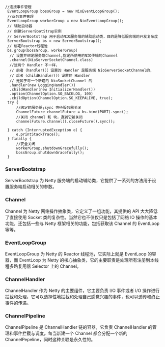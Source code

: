 ```
//连接事件管理
 EventLoopGroup bossGroup = new NioEventLoopGroup();
 //业务事件管理
 EventLoopGroup workerGroup = new NioEventLoopGroup();
 // 辅助启动器
 // 创建ServerBootStrap实例
 // ServerBootstrap 用于启动NIO服务端的辅助启动类，目的是降低服务端的开发复杂度
 ServerBootstrap bs = new ServerBootstrap();
 // 绑定Reactor线程池
 bs.group(bossGroup, workerGroup)
  // 设置并绑定服务端Channel,指定所使用的NIO传输的Channel
  .channel(NioServerSocketChannel.class)
  //这两个 Handler 不一样，
  // 前者（handler()）设置的 Handler 是服务端 NioServerSocketChannel的，
  // 后者（childHandler()）设置的 Handler
  // 是属于每一个新建的 NioSocketChannel 的
  .handler(new LoggingHandler())
  .childHandler(new InitializerHandler())
  .option(ChannelOption.SO_BACKLOG, 100)
  .childOption(ChannelOption.SO_KEEPALIVE, true);
 try {
     //绑定的服务器;sync 等待服务器关闭
     ChannelFuture channelFuture = bs.bind(PORT).sync();
     //关闭 channel 和 块，直到它被关闭
     channelFuture.channel().closeFuture().sync();

 } catch (InterruptedException e) {
     e.printStackTrace();
 } finally {
     //安全关闭
     workerGroup.shutdownGracefully();
     bossGroup.shutdownGracefully();
 }
```
### ServerBootstrap
ServerBootstrap 为 Netty 服务端的启动辅助类，它提供了一系列的方法用于设置服务端启动相关的参数。

### Channel
Channel 为 Netty 网络操作抽象类，它定义了一组功能，其提供的 API 大大降低了直接使用 Socket 类的复杂性。当然它也不仅仅只是包括了网络 IO 操作的基本功能，还包括一些与 Netty 框架相关的功能，包括获取该 Channel 的 EventLoop 等等。

### EventLoopGroup
EventLoopGroup 为 Netty 的 Reactor 线程池，它实际上就是 EventLoop 的容器，而 EventLoop 为 Netty 的核心抽象类，它的主要职责是处理所有注册到本线程多路复用器 Selector 上的 Channel。

### ChannelHandler
ChannelHandler 作为 Netty 的主要组件，它主要负责 I/O 事件或者 I/O 操作进行拦截和处理，它可以选择性地拦截和处理自己感觉兴趣的事件，也可以透传和终止事件的传递。

### ChannelPipeline
ChannelPipeline 是 ChannelHandler 链的容器，它负责 ChannelHandler 的管理和事件拦截与调度。每当新建一个 Channel 都会分配一个新的 ChannelPepeline，同时这种关联是永久性的。
